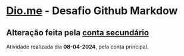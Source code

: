 # [Dio.me](https://www.dio.me/users/ciscoborba "Dio.me") - Desafio Github Markdow
Alteração feita pela [conta secundário](https://github.com/marcondesaccount2 "conta secundário")
------------
Atividade realizada dia **08-04-2024**, pela conta principal.